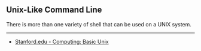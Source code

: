 ## Unix-Like Command Line

There is more than one variety of shell that can be used on a UNIX system.

---
* [Stanford.edu - Computing: Basic Unix](http://mally.stanford.edu/~sr/computing/basic-unix.html) 